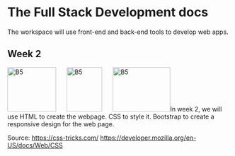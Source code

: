# The Full Stack Development docs

The workspace will use front-end and back-end tools to develop web apps.

<h2>Week 2</h2>
<p float="left">
<img src="https://upload.wikimedia.org/wikipedia/commons/thumb/6/61/HTML5_logo_and_wordmark.svg/180px-HTML5_logo_and_wordmark.svg.png" alt="B5" width="110" height="100"></img>
<img src="https://upload.wikimedia.org/wikipedia/commons/thumb/d/d5/CSS3_logo_and_wordmark.svg/180px-CSS3_logo_and_wordmark.svg.png" alt="B5" width="80" height="100" style="padding-left: 20px;"></img>
<img src="https://getbootstrap.com/docs/5.3/assets/brand/bootstrap-logo-shadow.png" alt="B5" width="130" height="100" style="padding-left: 20px;"></img>In week 2, we will use HTML to create the webpage. CSS to style it. Bootstrap to create a responsive design for the web page.
</p>

Source: 
https://css-tricks.com/
https://developer.mozilla.org/en-US/docs/Web/CSS